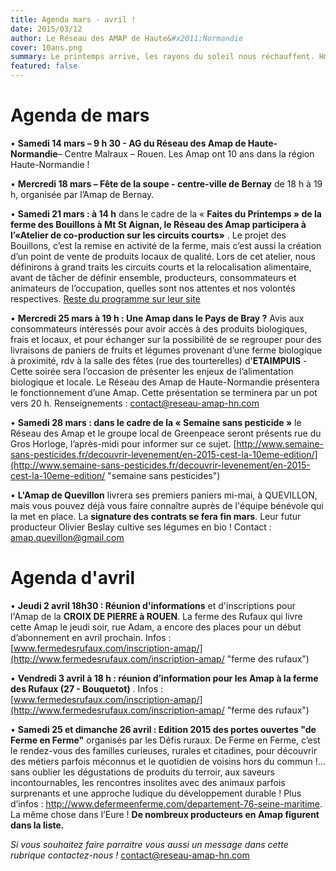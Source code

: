 ```yaml
---
title: Agenda mars - avril !
date: 2015/03/12
author: Le Réseau des AMAP de Haute&#x2011;Normandie
cover: 10ans.png
summary: Le printemps arrive, les rayons du soleil nous réchauffent. Hmm pas désagréable ! Et les rendez-vous militants s'enchainent. Jetez un coup d'oeil à notre agenda. Cela commence samedi avec notre AG ! Les Amap ont 10 ans dans la région Haute-Normandie !
featured: false
---
```



# **Agenda de mars** #


•	**Samedi 14 mars – 9 h 30 - AG du Réseau des Amap de Haute-Normandie**– Centre Malraux – Rouen. Les Amap ont 10 ans dans la région Haute-Normandie !

•	**Mercredi 18 mars – Fête de la soupe - centre-ville de Bernay** de 18 h à 19 h, organisée par l’Amap de Bernay.

•	**Samedi 21 mars : à 14 h** dans le cadre de la « **Faites du Printemps » de la ferme des Bouillons à Mt St Aignan, le Réseau des Amap participera à l’«Atelier de co-production sur les circuits courts»** . Le projet des Bouillons, c’est la remise en activité de la ferme, mais c’est aussi la création d’un point de vente de produits locaux de qualité. Lors de cet atelier, nous définirons à grand traits les circuits courts et la relocalisation alimentaire, avant de tâcher de définir ensemble, producteurs, consommateurs et animateurs de l’occupation, quelles sont nos attentes et nos volontés respectives. [Reste du programme sur leur site](http://www.lafermedesbouillons.fr/faites-du-printemps-20-21-et-22-mars-2015/ "ferme des bouillons")

•	**Mercredi 25 mars à 19 h : Une Amap dans le Pays de Bray ?** Avis aux consommateurs intéressés pour avoir accès à des produits biologiques, frais et locaux, et pour échanger sur la possibilité de se regrouper pour des livraisons de paniers de fruits et légumes provenant d’une ferme biologique à proximité, rdv à la salle des fêtes (rue des tourterelles) d'**ETAIMPUIS** - Cette soirée sera l’occasion de présenter les enjeux de l’alimentation biologique et locale. Le Réseau des Amap de Haute-Normandie présentera le fonctionnement d’une Amap. Cette présentation se terminera par un pot vers 20 h. Renseignements : <contact@reseau-amap-hn.com>

•	**Samedi 28 mars : dans le cadre de la « Semaine sans pesticide »** le Réseau des Amap et le groupe local de Greenpeace seront présents rue du Gros Horloge, l’après-midi pour informer sur ce sujet. [http://www.semaine-sans-pesticides.fr/decouvrir-levenement/en-2015-cest-la-10eme-edition/](http://www.semaine-sans-pesticides.fr/decouvrir-levenement/en-2015-cest-la-10eme-edition/ "semaine sans pesticides")

•	**L'Amap de Quevillon** livrera ses premiers paniers mi-mai, à QUEVILLON, mais vous pouvez déjà vous faire connaître auprès de l'équipe bénévole qui la met en place. La **signature des contrats se fera fin mars**. Leur futur producteur Olivier Beslay cultive ses légumes en bio ! Contact : <amap.quevillon@gmail.com>

# **Agenda d'avril** #

•	**Jeudi 2 avril 18h30 : Réunion d'informations** et d'inscriptions pour l'Amap de la **CROIX DE PIERRE à ROUEN**. La ferme des Rufaux qui livre cette Amap le jeudi soir, rue Adam, a encore des places pour un début d’abonnement en avril prochain. Infos : [www.fermedesrufaux.com/inscription-amap/](http://www.fermedesrufaux.com/inscription-amap/ "ferme des rufaux")

•	**Vendredi 3 avril à 18 h : réunion d’information pour les Amap à la ferme des Rufaux (27 - Bouquetot)** . Infos : [www.fermedesrufaux.com/inscription-amap/](http://www.fermedesrufaux.com/inscription-amap/ "ferme des rufaux")

•	**Samedi 25 et dimanche 26 avril : Edition 2015 des portes ouvertes "de Ferme en Ferme"** organisés par les Défis ruraux. De Ferme en Ferme, c’est le rendez-vous des familles curieuses, rurales et citadines, pour découvrir des métiers parfois méconnus et le quotidien de voisins hors du commun !… sans oublier les dégustations de produits du terroir, aux saveurs incontournables, les rencontres insolites avec des animaux parfois surprenants et une approche ludique du développement durable ! Plus d’infos : http://www.defermeenferme.com/departement-76-seine-maritime. La même chose dans l’Eure ! **De nombreux producteurs en Amap figurent dans la liste.**


*Si vous souhaitez faire parraitre vous aussi un message dans cette rubrique contactez-nous !* <contact@reseau-amap-hn.com>

 
